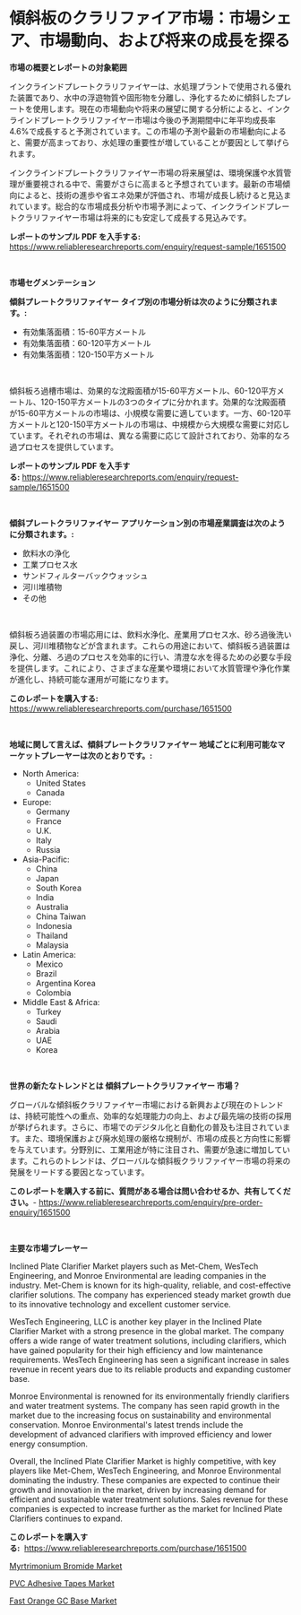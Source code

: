 <p><h1>傾斜板のクラリファイア市場：市場シェア、市場動向、および将来の成長を探る</h1></p><p><strong>市場の概要とレポートの対象範囲</strong></p>
<p><p>インクラインドプレートクラリファイヤーは、水処理プラントで使用される優れた装置であり、水中の浮遊物質や固形物を分離し、浄化するために傾斜したプレートを使用します。現在の市場動向や将来の展望に関する分析によると、インクラインドプレートクラリファイヤー市場は今後の予測期間中に年平均成長率4.6%で成長すると予測されています。この市場の予測や最新の市場動向によると、需要が高まっており、水処理の重要性が増していることが要因として挙げられます。 </p><p>インクラインドプレートクラリファイヤー市場の将来展望は、環境保護や水質管理が重要視される中で、需要がさらに高まると予想されています。最新の市場傾向によると、技術の進歩や省エネ効果が評価され、市場が成長し続けると見込まれています。総合的な市場成長分析や市場予測によって、インクラインドプレートクラリファイヤー市場は将来的にも安定して成長する見込みです。</p></p>
<p><strong>レポートのサンプル PDF を入手する:</strong> <a href="https://www.reliableresearchreports.com/enquiry/request-sample/1651500">https://www.reliableresearchreports.com/enquiry/request-sample/1651500</a></p>
<p>&nbsp;</p>
<p><strong>市場セグメンテーション</strong></p>
<p><strong>傾斜プレートクラリファイヤー タイプ別の市場分析は次のように分類されます。:</strong></p>
<p><ul><li>有効集落面積：15-60平方メートル</li><li>有効集落面積：60-120平方メートル</li><li>有効集落面積：120-150平方メートル</li></ul></p>
<p>&nbsp;</p>
<p><p>傾斜板ろ過槽市場は、効果的な沈殿面積が15-60平方メートル、60-120平方メートル、120-150平方メートルの3つのタイプに分かれます。効果的な沈殿面積が15-60平方メートルの市場は、小規模な需要に適しています。一方、60-120平方メートルと120-150平方メートルの市場は、中規模から大規模な需要に対応しています。それぞれの市場は、異なる需要に応じて設計されており、効率的なろ過プロセスを提供しています。</p></p>
<p><strong>レポートのサンプル PDF を入手する:</strong>&nbsp;<a href="https://www.reliableresearchreports.com/enquiry/request-sample/1651500">https://www.reliableresearchreports.com/enquiry/request-sample/1651500</a></p>
<p>&nbsp;</p>
<p><strong> 傾斜プレートクラリファイヤー アプリケーション別の市場産業調査は次のように分類されます。:</strong></p>
<p><ul><li>飲料水の浄化</li><li>工業プロセス水</li><li>サンドフィルターバックウォッシュ</li><li>河川堆積物</li><li>その他</li></ul></p>
<p>&nbsp;</p>
<p><p>傾斜板ろ過装置の市場応用には、飲料水浄化、産業用プロセス水、砂ろ過後洗い戻し、河川堆積物などが含まれます。これらの用途において、傾斜板ろ過装置は浄化、分離、ろ過のプロセスを効率的に行い、清澄な水を得るための必要な手段を提供します。これにより、さまざまな産業や環境において水質管理や浄化作業が進化し、持続可能な運用が可能になります。</p></p>
<p><strong>このレポートを購入する:</strong>&nbsp; <a href="https://www.reliableresearchreports.com/purchase/1651500">https://www.reliableresearchreports.com/purchase/1651500</a></p>
<p>&nbsp;</p>
<p><strong>地域に関して言えば、傾斜プレートクラリファイヤー 地域ごとに利用可能なマーケットプレーヤーは次のとおりです。:</strong></p>
<p><ul>
    <li>
        North America:
        <ul>
            <li>United States</li>
            <li>Canada</li>
        </ul>
    </li>
    <li>
        Europe:
        <ul>
            <li>Germany</li>
            <li>France</li>
            <li>U.K.</li>
            <li>Italy</li>
            <li>Russia</li>
        </ul>
    </li>
    <li>
        Asia-Pacific:
        <ul>
            <li>China</li>
            <li>Japan</li>
            <li>South Korea</li>
            <li>India</li>
            <li>Australia</li>
            <li>China Taiwan</li>
            <li>Indonesia</li>
            <li>Thailand</li>
            <li>Malaysia</li>
        </ul>
    </li>
    <li>
        Latin America:
        <ul>
            <li>Mexico</li>
            <li>Brazil</li>
            <li>Argentina Korea</li>
            <li>Colombia</li>
        </ul>
    </li>
    <li>
        Middle East & Africa:
        <ul>
            <li>Turkey</li>
            <li>Saudi</li>
            <li>Arabia</li>
            <li>UAE</li>
            <li>Korea</li>
        </ul>
    </li>
    </ul></p>
<p>&nbsp;</p>
<p><strong>世界の新たなトレンドとは 傾斜プレートクラリファイヤー 市場？</strong></p>
<p><p>グローバルな傾斜板クラリファイヤー市場における新興および現在のトレンドは、持続可能性への重点、効率的な処理能力の向上、および最先端の技術の採用が挙げられます。さらに、市場でのデジタル化と自動化の普及も注目されています。また、環境保護および廃水処理の厳格な規制が、市場の成長と方向性に影響を与えています。分野別に、工業用途が特に注目され、需要が急速に増加しています。これらのトレンドは、グローバルな傾斜板クラリファイヤー市場の将来の発展をリードする要因となっています。</p></p>
<p><strong>このレポートを購入する前に、質問がある場合は問い合わせるか、共有してください。</strong>- <a href="https://www.reliableresearchreports.com/enquiry/pre-order-enquiry/1651500">https://www.reliableresearchreports.com/enquiry/pre-order-enquiry/1651500</a></p>
<p>&nbsp;</p>
<p><strong>主要な市場プレーヤー</strong></p>
<p><p>Inclined Plate Clarifier Market players such as Met-Chem, WesTech Engineering, and Monroe Environmental are leading companies in the industry. Met-Chem is known for its high-quality, reliable, and cost-effective clarifier solutions. The company has experienced steady market growth due to its innovative technology and excellent customer service.</p><p>WesTech Engineering, LLC is another key player in the Inclined Plate Clarifier Market with a strong presence in the global market. The company offers a wide range of water treatment solutions, including clarifiers, which have gained popularity for their high efficiency and low maintenance requirements. WesTech Engineering has seen a significant increase in sales revenue in recent years due to its reliable products and expanding customer base.</p><p>Monroe Environmental is renowned for its environmentally friendly clarifiers and water treatment systems. The company has seen rapid growth in the market due to the increasing focus on sustainability and environmental conservation. Monroe Environmental's latest trends include the development of advanced clarifiers with improved efficiency and lower energy consumption.</p><p>Overall, the Inclined Plate Clarifier Market is highly competitive, with key players like Met-Chem, WesTech Engineering, and Monroe Environmental dominating the industry. These companies are expected to continue their growth and innovation in the market, driven by increasing demand for efficient and sustainable water treatment solutions. Sales revenue for these companies is expected to increase further as the market for Inclined Plate Clarifiers continues to expand.</p></p>
<p><strong>このレポートを購入する:</strong>&nbsp;&nbsp;<a href="https://www.reliableresearchreports.com/purchase/1651500">https://www.reliableresearchreports.com/purchase/1651500</a></p>
<p><p><a href="https://copper-carbon-84f.notion.site/Myrtrimonium-Bromide-Market-Provides-Detailed-Segmentation-of-this-Market-based-on-Type-Application-58c8fe0f560a4ab4a819364b66728f18">Myrtrimonium Bromide Market</a></p><p><a href="https://circular-yam-9b9.notion.site/PVC-Adhesive-Tapes-Market-Analysis-and-Market-Size-Global-Industry-Overview-Market-Segmentation-an-b1b7dc53b7364e79b1a972eb896078f7">PVC Adhesive Tapes Market</a></p><p><a href="https://cedar-agate-3da.notion.site/Fast-Orange-GC-Base-Market-Challenges-Opportunities-and-Growth-Drivers-and-Major-Market-Players-f-55a936cc4bcc45f58f579c491d107882">Fast Orange GC Base Market</a></p></p>
